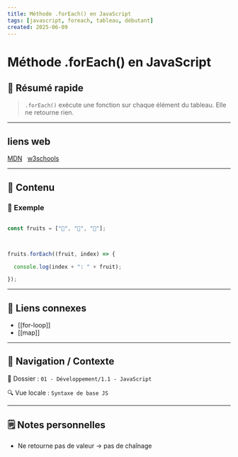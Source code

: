 ```yaml
---
title: Méthode .forEach() en JavaScript
tags: [javascript, foreach, tableau, débutant]
created: 2025-06-09
---
```


# Méthode .forEach() en JavaScript

## 🧠 Résumé rapide

> `.forEach()` exécute une fonction sur chaque élément du tableau. Elle ne retourne rien.

---

## liens web

[MDN](https://developer.mozilla.org/fr/docs/Web/JavaScript/Reference/Global_Objects/Array/forEach)  
[w3schools](https://www.w3schools.com/jsref/jsref_foreach.asp)

---

## 📌 Contenu

### 📍 Exemple

```js

const fruits = ["🍎", "🍌", "🍊"];

  

fruits.forEach((fruit, index) => {

  console.log(index + ": " + fruit);

});

```

---

## 🔗 Liens connexes

- [[for-loop]]
- [[map]]

  

---

  

## 🧭 Navigation / Contexte

  

📂 Dossier : `01 - Développement/1.1 - JavaScript`  

🔍 Vue locale : `Syntaxe de base JS`

  

---

  

## 🗒️ Notes personnelles

  

- Ne retourne pas de valeur → pas de chaînage